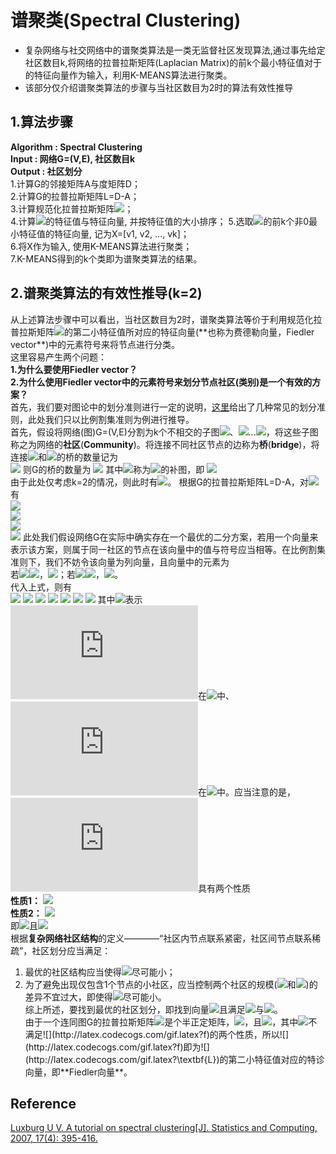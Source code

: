 # 谱聚类(Spectral Clustering)  
+ 复杂网络与社交网络中的谱聚类算法是一类无监督社区发现算法,通过事先给定社区数目k,将网络的拉普拉斯矩阵(Laplacian Matrix)的前k个最小特征值对于的特征向量作为输入，利用K-MEANS算法进行聚类。  
+ 该部分仅介绍谱聚类算法的步骤与当社区数目为2时的算法有效性推导  
## 1.算法步骤  
**Algorithm : Spectral Clustering**  
**Input : 网络G=(V,E), 社区数目k**  
**Output : 社区划分**  
1.计算G的邻接矩阵A与度矩阵D；  
2.计算G的拉普拉斯矩阵L=D-A；  
3.计算规范化拉普拉斯矩阵![](http://latex.codecogs.com/gif.latex?L{}'=D^{-1/2}LD^{-1/2})；  
4.计算![](http://latex.codecogs.com/gif.latex?L{}')的特征值与特征向量, 并按特征值的大小排序；
5.选取![](http://latex.codecogs.com/gif.latex?L{}')的前k个非0最小特征值的特征向量, 记为X=[v1, v2, ..., vk]；  
6.将X作为输入, 使用K-MEANS算法进行聚类；  
7.K-MEANS得到的k个类即为谱聚类算法的结果。  
## 2.谱聚类算法的有效性推导(k=2)
从上述算法步骤中可以看出，当社区数目为2时，谱聚类算法等价于利用规范化拉普拉斯矩阵![](http://latex.codecogs.com/gif.latex?L{}')的第二小特征值所对应的特征向量(**也称为费德勒向量，Fiedler vector**)中的元素符号来将节点进行分类。  
这里容易产生两个问题：  
**1.为什么要使用Fiedler vector？**  
**2.为什么使用Fiedler vector中的元素符号来划分节点社区(类别)是一个有效的方案？**  
首先，我们要对图论中的划分准则进行一定的说明，[这里](https://wenku.baidu.com/view/549bfe7a66ec102de2bd960590c69ec3d4bbdb46.html)给出了几种常见的划分准则，此处我们只以比例割集准则为例进行推导。  
首先，假设将网络(图)G=(V,E)分割为k个不相交的子图![](http://latex.codecogs.com/gif.latex?C_{1})、![](http://latex.codecogs.com/gif.latex?C_{2})...![](http://latex.codecogs.com/gif.latex?C_{k})，将这些子图称之为网络的**社区**(**Community**)。将连接不同社区节点的边称为**桥**(**bridge**)，将连接![](http://latex.codecogs.com/gif.latex?C_{i})和![](http://latex.codecogs.com/gif.latex?C_{j})的桥的数量记为  
![](http://latex.codecogs.com/gif.latex?W(C_{i},C_{j})=\sum_{i\in\C_{i},j\in\C_{j}}a_{ij})  
则G的桥的数量为  
![](http://latex.codecogs.com/gif.latex?bridge(C_{1},C_{2},...,C_{k})=\frac{1}{2}\sum_{i=1}^{k}W(C_{i},\bar{C_{i}}))  
其中![](http://latex.codecogs.com/gif.latex?\bar{C_{i}})称为![](http://latex.codecogs.com/gif.latex?C_{i})的补图，即
![](http://latex.codecogs.com/gif.latex?C_{i}\cup\bar{C_{i}}=G)  
由于此处仅考虑k=2的情况，则此时有![](http://latex.codecogs.com/gif.latex?bridge(C_{1},C_{2})=W(C_{1},C_{2}))。  
根据G的拉普拉斯矩阵L=D-A，对![](http://latex.codecogs.com/gif.latex?\forall\textbf{x}\in\textbf{R}^{n})有  
![](http://latex.codecogs.com/gif.latex?\textbf{x}^{T}\textbf{L}\textbf{x}=\textbf{x}^{T}(\textbf{D}-\textbf{A})\textbf{x}=\textbf{x}^{T}\textbf{D}\textbf{x}-\textbf{x}^{T}\textbf{A}\textbf{x}=\sum_{i=1}^{n}d_{i}x_{i}^{2}-\sum_{i,j=1}^{n}a_{ij}x_{i}x_{j})  
![](http://latex.codecogs.com/gif.latex?=\frac{1}{2}\left[\sum_{i=1}^{n}d_{i}x_{i}^{2}-2\sum_{i=1}^{n}\sum_{j=1}^{n}a_{ij}x_{i}x_{j}+\sum_{i=1}^{n}d_{i}x_{i}^{2}\right])  
![](http://latex.codecogs.com/gif.latex?=\frac{1}{2}\left[\sum_{i=1}^{n}\sum_{j=1}^{n}a_{ij}x_{i}^{2}-2\sum_{i=1}^{n}\sum_{j=1}^{n}a_{ij}x_{i}x_{j}+\sum_{i=1}^{n}\sum_{j=1}^{n}a_{ij}x_{j}^{2}\right])  
![](http://latex.codecogs.com/gif.latex?=\frac{1}{2}\sum_{i=1}^{n}\sum_{j=1}^{n}a_{ij}(x_{i}-x_{j})^{2})  
此处我们假设网络G在实际中确实存在一个最优的二分方案，若用一个向量来表示该方案，则属于同一社区的节点在该向量中的值与符号应当相等。在比例割集准则下，我们不妨令该向量为列向量，且向量中的元素为  
若![](http://latex.codecogs.com/gif.latex?i\in)![](http://latex.codecogs.com/gif.latex?C_{1})，![](http://latex.codecogs.com/gif.latex?f_{i}=\sqrt{\frac{\left|C_{2}\right|}{\left|C_{1}\right|}})；若![](http://latex.codecogs.com/gif.latex?i\in)![](http://latex.codecogs.com/gif.latex?C_{2})，![](http://latex.codecogs.com/gif.latex?f_{i}=-\sqrt{\frac{\left|C_{1}\right|}{\left|C_{2}\right|}})。  
代入上式，则有  
![](http://latex.codecogs.com/gif.latex?f^{T}\textbf{L}f=\frac{1}{2}\sum_{i,j=1}^{n}a_{ij}(f_{i}-f_{j})^{2})  
![](http://latex.codecogs.com/gif.latex?=\frac{1}{2}\sum_{C_{1},C_{2}}a_{ij}(f_{i}-f_{j})^{2}+\frac{1}{2}\sum_{C_{2},C{1}}a_{ij}(f_{i}-f_{j})^{2})  
![](http://latex.codecogs.com/gif.latex?=\frac{1}{2}\sum_{C_{1},C_{2}}a_{ij}\left(\sqrt{\frac{\left|C_{2}\right|}{\left|C_{1}\right|}}+\sqrt{\frac{\left|C_{1}\right|}{\left|C_{2}\right|}}\right)^{2}+\frac{1}{2}\sum_{C_{2},C{1}}a_{ij}\left(-\sqrt{\frac{\left|C_{1}\right|}{\left|C_{2}\right|}}-\sqrt{\frac{\left|C_{2}\right|}{\left|C_{1}\right|}}\right)^{2})  
![](http://latex.codecogs.com/gif.latex?=\frac{1}{2}\sum_{C_{1},C_{2}}a_{ij}\left(\frac{\left|C_{2}\right|}{\left|C_{1}\right|}+\frac{\left|C_{1}\right|}{\left|C_{2}\right|}+2\right))  
![](http://latex.codecogs.com/gif.latex?=\frac{1}{2}\sum_{C_{1},C_{2}}a_{ij}\left(\frac{\left|C_{2}\right|+\left|C_{1}\right|}{\left|C_{1}\right|}+\frac{\left|C_{1}\right|+\left|C_{2}\right|}{\left|C_{2}\right|}\right))  
![](http://latex.codecogs.com/gif.latex?=\left(\left|C_{1}\right|+\left|C_{2}\right|\right)\left(\frac{1}{\left|C_{1}\right|}+\frac{1}{\left|C_{2}\right|}\right)\sum_{C_{1},C_{2}}a_{ij})  
![](http://latex.codecogs.com/gif.latex?=n\left(\frac{1}{\left|C_{1}\right|}+\frac{1}{\left|C_{2}\right|}\right)bridge(C_{1},C_{2}))  
其中![](http://latex.codecogs.com/gif.latex?\sum_{C_{1},C_{2}}a_{ij})表示![](http://latex.codecogs.com/gif.latex?i)在![](http://latex.codecogs.com/gif.latex?C_{1})中、![](http://latex.codecogs.com/gif.latex?j)在![](http://latex.codecogs.com/gif.latex?C_{2})中。应当注意的是，![](http://latex.codecogs.com/gif.latex?f)具有两个性质  
**性质1：**  ![](http://latex.codecogs.com/gif.latex?\sum_{i=1}^{n}f_{i}=\sum_{C_{1}}f_{i}+\sum_{C_{2}}f_{i}=\left|C_{1}\right|\cdot\sqrt{\frac{\left|C_{2}\right|}{\left|C_{1}\right|}}-\left|C_{2}\right|\cdot\sqrt{\frac{\left|C_{2}\right|}{\left|C_{1}\right|}}=0)  
**性质2：**  ![](http://latex.codecogs.com/gif.latex?\left||f\right||_{2}=\sum_{i=1}^{n}f_{i}^{2}=\sum_{C_{1}}\frac{\left|C_{2}\right|}{\left|C_{1}\right|}+\sum_{C_{2}}\frac{\left|C_{1}\right|}{\left|C_{2}\right|}=\left|C_{2}\right|+\left|C_{1}\right|=n)  
即![](http://latex.codecogs.com/gif.latex?f^{T}\cdot\textbf{1}=0)且![](http://latex.codecogs.com/gif.latex?\left||f\right||_{2}=n)  
根据**复杂网络社区结构**的定义————“社区内节点联系紧密，社区间节点联系稀疏”，社区划分应当满足：  
1) 最优的社区结构应当使得![](http://latex.codecogs.com/gif.latex?bridge(C_{1},C_{2}))尽可能小；  
2) 为了避免出现仅包含1个节点的小社区，应当控制两个社区的规模(![](http://latex.codecogs.com/gif.latex?\left|C_{1}\right|)和![](http://latex.codecogs.com/gif.latex?\left|C_{2}\right|))的差异不宜过大，即使得![](http://latex.codecogs.com/gif.latex?\frac{1}{\left|C_{1}\right|}+\frac{1}{\left|C_{2}\right|})尽可能小。  
综上所述，要找到最优的社区划分，即找到向量![](http://latex.codecogs.com/gif.latex?f=argminf^{T}\textbf{L}f)且满足![](http://latex.codecogs.com/gif.latex?f^{T}\cdot\textbf{1}=0)与![](http://latex.codecogs.com/gif.latex?\left||f\right||_{2}=n)。  
由于一个连同图G的拉普拉斯矩阵![](http://latex.codecogs.com/gif.latex?\textbf{L})是个半正定矩阵，![](http://latex.codecogs.com/gif.latex?r(\textbf{L})=n-1)，且![](http://latex.codecogs.com/gif.latex?\textbf{L1}=0)，其中![](http://latex.codecogs.com/gif.latex?\textbf{1}=(1,1,...,1))不满足![](http://latex.codecogs.com/gif.latex?f)的两个性质，所以![](http://latex.codecogs.com/gif.latex?f)即为![](http://latex.codecogs.com/gif.latex?\textbf{L})的第二小特征值对应的特诊向量，即**Fiedler向量**。  
## Reference
[Luxburg U V. A tutorial on spectral clustering[J]. Statistics and Computing, 2007, 17(4): 395-416.](https://link.springer.com/article/10.1007/s11222-007-9033-z)
